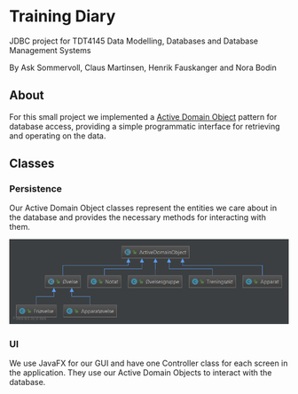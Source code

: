 # Training Diary

JDBC project for TDT4145 Data Modelling, Databases and Database Management Systems

By Ask Sommervoll, Claus Martinsen, Henrik Fauskanger and Nora Bodin

## About

For this small project we implemented a [Active Domain Object][ado] pattern for database
access, providing a simple programmatic interface for retrieving and operating on
the data.

## Classes

### Persistence

Our Active Domain Object classes represent the entities we care about in the database
and provides the necessary methods for interacting with them.

![Active Domain Object class diagram][persistence diagram]

### UI

We use JavaFX for our GUI and have one Controller class for each screen in the
application. They use our Active Domain Objects to interact with the database. 

<!--- !![UI diagram][ui diagram] --->

[ado]: http://www.diranieh.com/DataAccessPatterns/ActiveDomainObject.htm
[persistence diagram]: docs/persistence_classes.png "Persistence class diagram"
<!--- [ui diagram]: docs/ui_classes.png "UI class diagram" --->
